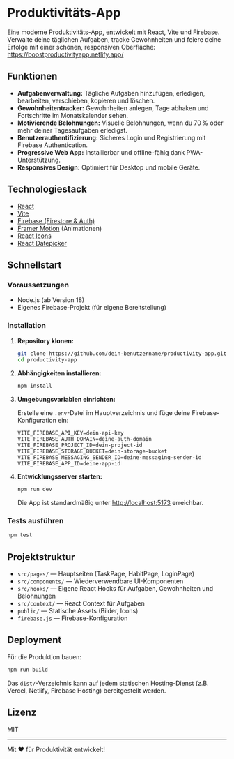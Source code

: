 # Produktivitäts-App

Eine moderne Produktivitäts-App, entwickelt mit React, Vite und Firebase. Verwalte deine täglichen Aufgaben, tracke Gewohnheiten und feiere deine Erfolge mit einer schönen, responsiven Oberfläche:
https://boostproductivityapp.netlify.app/

## Funktionen

- **Aufgabenverwaltung:** Tägliche Aufgaben hinzufügen, erledigen, bearbeiten, verschieben, kopieren und löschen.
- **Gewohnheitentracker:** Gewohnheiten anlegen, Tage abhaken und Fortschritte im Monatskalender sehen.
- **Motivierende Belohnungen:** Visuelle Belohnungen, wenn du 70 % oder mehr deiner Tagesaufgaben erledigst.
- **Benutzerauthentifizierung:** Sicheres Login und Registrierung mit Firebase Authentication.
- **Progressive Web App:** Installierbar und offline-fähig dank PWA-Unterstützung.
- **Responsives Design:** Optimiert für Desktop und mobile Geräte.

## Technologiestack

- [React](https://react.dev/)
- [Vite](https://vitejs.dev/)
- [Firebase (Firestore & Auth)](https://firebase.google.com/)
- [Framer Motion](https://www.framer.com/motion/) (Animationen)
- [React Icons](https://react-icons.github.io/react-icons/)
- [React Datepicker](https://reactdatepicker.com/)

## Schnellstart

### Voraussetzungen

- Node.js (ab Version 18)
- Eigenes Firebase-Projekt (für eigene Bereitstellung)

### Installation

1. **Repository klonen:**
   ```sh
   git clone https://github.com/dein-benutzername/productivity-app.git
   cd productivity-app
   ```

2. **Abhängigkeiten installieren:**
   ```sh
   npm install
   ```

3. **Umgebungsvariablen einrichten:**

   Erstelle eine `.env`-Datei im Hauptverzeichnis und füge deine Firebase-Konfiguration ein:
   ```
   VITE_FIREBASE_API_KEY=dein-api-key
   VITE_FIREBASE_AUTH_DOMAIN=deine-auth-domain
   VITE_FIREBASE_PROJECT_ID=dein-project-id
   VITE_FIREBASE_STORAGE_BUCKET=dein-storage-bucket
   VITE_FIREBASE_MESSAGING_SENDER_ID=deine-messaging-sender-id
   VITE_FIREBASE_APP_ID=deine-app-id
   ```

4. **Entwicklungsserver starten:**
   ```sh
   npm run dev
   ```

   Die App ist standardmäßig unter [http://localhost:5173](http://localhost:5173) erreichbar.

### Tests ausführen

```sh
npm test
```

## Projektstruktur

- `src/pages/` — Hauptseiten (TaskPage, HabitPage, LoginPage)
- `src/components/` — Wiederverwendbare UI-Komponenten
- `src/hooks/` — Eigene React Hooks für Aufgaben, Gewohnheiten und Belohnungen
- `src/context/` — React Context für Aufgaben
- `public/` — Statische Assets (Bilder, Icons)
- `firebase.js` — Firebase-Konfiguration

## Deployment

Für die Produktion bauen:

```sh
npm run build
```

Das `dist/`-Verzeichnis kann auf jedem statischen Hosting-Dienst (z.B. Vercel, Netlify, Firebase Hosting) bereitgestellt werden.

## Lizenz

MIT

---

Mit ❤️ für Produktivität entwickelt!
